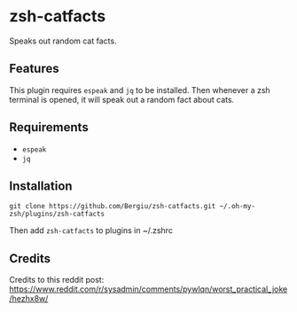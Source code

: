 # zsh-catfacts

Speaks out random cat facts.

## Features

This plugin requires `espeak` and `jq` to be installed. Then whenever a zsh terminal is opened, it will speak out a random fact about cats.

## Requirements

- `espeak`
- `jq`

## Installation

```
git clone https://github.com/Bergiu/zsh-catfacts.git ~/.oh-my-zsh/plugins/zsh-catfacts
```

Then add `zsh-catfacts` to plugins in ~/.zshrc

## Credits

Credits to this reddit post: https://www.reddit.com/r/sysadmin/comments/pywlqn/worst_practical_joke/hezhx8w/
